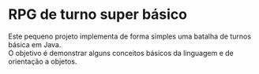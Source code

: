# RPG de turno super básico

Este pequeno projeto implementa de forma simples uma batalha de turnos básica em Java.<br />
O objetivo é demonstrar alguns conceitos básicos da linguagem e de orientação a objetos.
